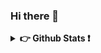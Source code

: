 ### Hi there 👋

<details>
<summary><b>👉 Github Stats ❗</b></summary>
  
  <a href="https://github.com/WendellTMO/github-readme-stats">
    <img height=200 align="center" src="https://github-readme-stats-wendells-projects.vercel.app/api?username=WendellTMO&theme=radical&count-private=true" />
  </a>
  <a href="https://github.com/anuraghazra/convoychat">
    <img height=200 align="center" src="https://github-readme-stats-wendells-projects.vercel.app/api/top-langs?username=WendellTMO&size_weight=0.5&count_weight=0.5&theme=radical&layout=compact&langs_count=8&card_width=320&count-private=true" />
  </a>

</details>

<!--
**WendellTMO/WendellTMO** is a ✨ _special_ ✨ repository because its `README.md` (this file) appears on your GitHub profile.

Here are some ideas to get you started:

- 🔭 I’m currently working on ...
- 🌱 I’m currently learning ...
- 👯 I’m looking to collaborate on ...
- 🤔 I’m looking for help with ...
- 💬 Ask me about ...
- 📫 How to reach me: ...
- 😄 Pronouns: ...
- ⚡ Fun fact: ...
-->
